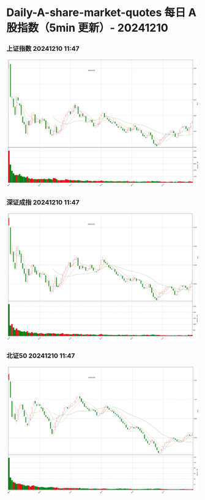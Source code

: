 
# Daily-A-share-market-quotes 每日 A 股指数（5min 更新）- 20241210

### 上证指数 20241210 11:47
![](./fig/2024/12/20241210-sh000001.png)

### 深证成指 20241210 11:47
![](./fig/2024/12/20241210-sz399001.png)

### 北证50 20241210 11:47
![](./fig/2024/12/20241210-bj899050.png)
